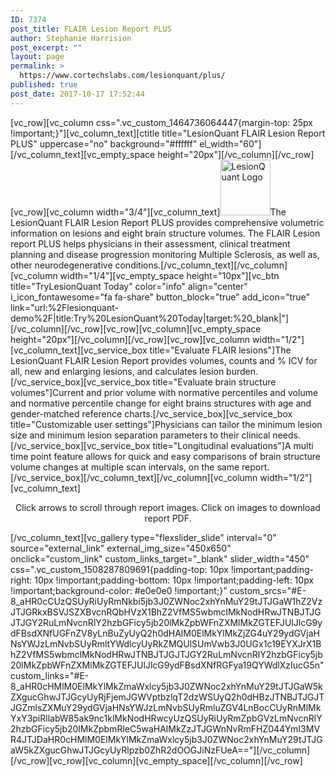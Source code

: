 ```yaml
---
ID: 7374
post_title: FLAIR Lesion Report PLUS
author: Stephanie Harrision
post_excerpt: ""
layout: page
permalink: >
  https://www.cortechslabs.com/lesionquant/plus/
published: true
post_date: 2017-10-17 17:52:44
---
```

[vc_row][vc_column css=".vc_custom_1464736064447{margin-top: 25px !important;}"][vc_column_text][ctitle title="LesionQuant FLAIR Lesion Report PLUS" uppercase="no" background="#ffffff" el_width="60"][/vc_column_text][vc_empty_space height="20px"][/vc_column][/vc_row][vc_row][vc_column width="3/4"][vc_column_text]<a href="https://www.cortechslabs.com/wp-content/uploads/2016/07/LesionQuant.png"><img class="alignleft wp-image-5680" src="https://www.cortechslabs.com/wp-content/uploads/2016/07/LesionQuant.png" alt="LesionQuant Logo" width="80" height="89" /></a>The LesionQuant FLAIR Lesion Report PLUS provides comprehensive volumetric information on lesions and eight brain structure volumes. The FLAIR Lesion report PLUS helps physicians in their assessment, clinical treatment planning and disease progression monitoring Multiple Sclerosis, as well as, other neurodegenerative conditions.[/vc_column_text][/vc_column][vc_column width="1/4"][vc_empty_space height="10px"][vc_btn title="TryLesionQuant Today" color="info" align="center" i_icon_fontawesome="fa fa-share" button_block="true" add_icon="true" link="url:%2Flesionquant-demo%2F|title:Try%20LesionQuant%20Today|target:%20_blank|"][/vc_column][/vc_row][vc_row][vc_column][vc_empty_space height="20px"][/vc_column][/vc_row][vc_row][vc_column width="1/2"][vc_column_text][vc_service_box title="Evaluate FLAIR lesions"]The LesionQuant FLAIR Lesion Report provides volumes, counts and % ICV for all, new and enlarging lesions, and calculates lesion burden.[/vc_service_box][vc_service_box title="Evaluate brain structure volumes"]Current and prior volume with normative percentiles and volume and normative percentile change for eight brains structures with age and gender-matched reference charts.[/vc_service_box][vc_service_box title="Customizable user settings"]Physicians can tailor the minimum lesion size and minimum lesion separation parameters to their clinical needs.[/vc_service_box][vc_service_box title="Longitudinal evaluations"]A multi time point feature allows for quick and easy comparisons of brain structure volume changes at multiple scan intervals, on the same report.[/vc_service_box][/vc_column_text][/vc_column][vc_column width="1/2"][vc_column_text]
<p style="text-align: center;">Click arrows to scroll through report images.
Click on images to download report PDF.</p>
[/vc_column_text][vc_gallery type="flexslider_slide" interval="0" source="external_link" external_img_size="450x650" onclick="custom_link" custom_links_target="_blank" slider_width="450" css=".vc_custom_1508287809691{padding-top: 10px !important;padding-right: 10px !important;padding-bottom: 10px !important;padding-left: 10px !important;background-color: #e0e0e0 !important;}" custom_srcs="#E-8_aHR0cCUzQSUyRiUyRmNkbi5jb3J0ZWNoc2xhYnMuY29tJTJGaW1hZ2VzJTJGRkxBSVJSZXBvcnRQbHVzX1BhZ2VfMS5wbmclMkNodHRwJTNBJTJGJTJGY2RuLmNvcnRlY2hzbGFicy5jb20lMkZpbWFnZXMlMkZGTEFJUlJlcG9ydFBsdXNfUGFnZV8yLnBuZyUyQ2h0dHAlM0ElMkYlMkZjZG4uY29ydGVjaHNsYWJzLmNvbSUyRmltYWdlcyUyRkZMQUlSUmVwb3J0UGx1c19EYXJrX1BhZ2VfMS5wbmclMkNodHRwJTNBJTJGJTJGY2RuLmNvcnRlY2hzbGFicy5jb20lMkZpbWFnZXMlMkZGTEFJUlJlcG9ydFBsdXNfRGFya19QYWdlXzIucG5n" custom_links="#E-8_aHR0cHMlM0ElMkYlMkZmaWxlcy5jb3J0ZWNoc2xhYnMuY29tJTJGaW5kZXgucGhwJTJGcyUyRjFjemJGWVptbzlqT2dzWSUyQ2h0dHBzJTNBJTJGJTJGZmlsZXMuY29ydGVjaHNsYWJzLmNvbSUyRmluZGV4LnBocCUyRnMlMkYxY3piRllabW85ak9nc1klMkNodHRwcyUzQSUyRiUyRmZpbGVzLmNvcnRlY2hzbGFicy5jb20lMkZpbmRleC5waHAlMkZzJTJGWnNvRmFHZ044YmI3MVR4JTJDaHR0cHMlM0ElMkYlMkZmaWxlcy5jb3J0ZWNoc2xhYnMuY29tJTJGaW5kZXgucGhwJTJGcyUyRlpzb0ZhR2dOOGJiNzFUeA=="][/vc_column][/vc_row][vc_row][vc_column][vc_empty_space][/vc_column][/vc_row]